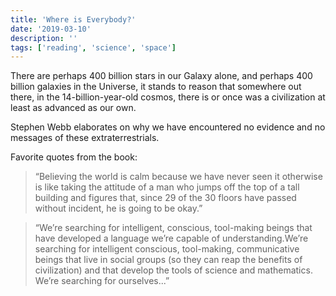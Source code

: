 ```yaml
---
title: 'Where is Everybody?'
date: '2019-03-10'
description: ''
tags: ['reading', 'science', 'space']
---
```


There are perhaps 400 billion stars in our Galaxy alone, and perhaps 400 billion galaxies in the Universe, it stands to reason that somewhere out there, in the 14-billion-year-old cosmos, there is or once was a civilization at least as advanced as our own.

Stephen Webb elaborates on why we have encountered no evidence and no messages of these extraterrestrials.

Favorite quotes from the book:

> “Believing the world is calm because we have never seen it otherwise is like taking the attitude of a man who jumps off the top of a tall building and figures that, since 29 of the 30 floors have passed without incident, he is going to be okay.”

> “We’re searching for intelligent, conscious, tool-making beings that have developed a language we’re capable of understanding.We’re searching for intelligent conscious, tool-making, communicative beings that live in social groups (so they can reap the benefits of civilization) and that develop the tools of science and mathematics. We’re searching for ourselves...”
